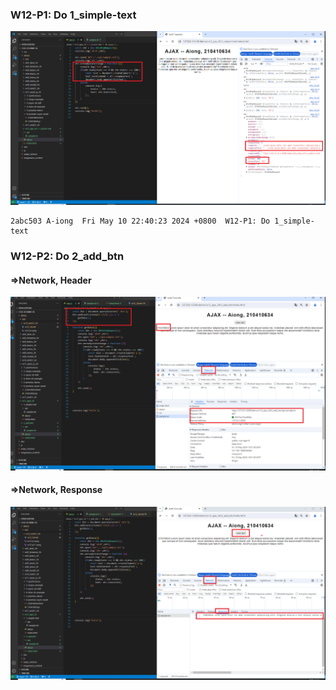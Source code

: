 ### W12-P1: Do 1_simple-text
 
![](w12-p1.png)
 
```
2abc503 A-iong  Fri May 10 22:40:23 2024 +0800  W12-P1: Do 1_simple-text
```
### W12-P2: Do 2_add_btn

#### =>Network, Header
 
![](w12-p2-1.png)
 
 #### =>Network, Response
 
![](w12-p2-2.png)

```